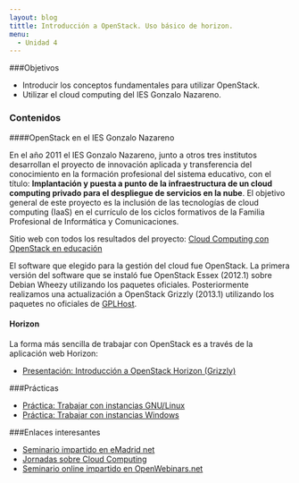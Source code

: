```yaml
---
layout: blog
tittle: Introducción a OpenStack. Uso básico de horizon.
menu:
  - Unidad 4
---
```


###Objetivos

* Introducir los conceptos fundamentales para utilizar OpenStack.
* Utilizar el cloud computing del IES Gonzalo Nazareno.

### Contenidos

####OpenStack en el IES Gonzalo Nazareno

En el año 2011 el IES Gonzalo Nazareno, junto a otros tres institutos desarrollan el proyecto de innovación aplicada y transferencia del conocimiento en la formación profesional del sistema educativo, con el título: **Implantación y puesta a punto de la infraestructura de un cloud computing privado para el despliegue de servicios en la nube**.
El objetivo general de este proyecto es la inclusión de las tecnologías de cloud computing (IaaS) en el currículo de los ciclos formativos de la Familia Profesional de Informática y Comunicaciones. 

Sitio web con todos los resultados del proyecto:
[Cloud Computing con OpenStack en educación](http://www.gonzalonazareno.org/cloud/)

El software que elegido para la gestión del cloud fue OpenStack. La primera
versión del software que se instaló fue OpenStack Essex (2012.1) sobre Debian
Wheezy utilizando los paquetes oficiales. Posteriormente realizamos una
actualización a OpenStack Grizzly (2013.1) utilizando los paquetes no oficiales
de [GPLHost](http://www.gplhost.com/software-openstack.html).

#### Horizon

La forma más sencilla de trabajar con OpenStack es a través de la aplicación web
Horizon:

* [Presentación: Introducción a OpenStack Horizon (Grizzly)](presentacion)

###Prácticas

* [Práctica: Trabajar con instancias GNU/Linux](practica_linux)
* [Práctica: Trabajar con instancias Windows](practica_windows)

###Enlaces interesantes

* [Seminario impartido en eMadrid net](http://www.emadridnet.org/seminario-emadrid-aprender-software-libre-experiencias-todos-niveles/cloud-privado-iaas-fines-educativos-software-libre)
* [Jornadas sobre Cloud Computing](http://www.josedomingo.org/web/course/view.php?id=70)
* [Seminario online impartido en OpenWebinars.net](http://openwebinars.net/openwebinar-por-que-openstack-software-libre-para-la-nube/)
